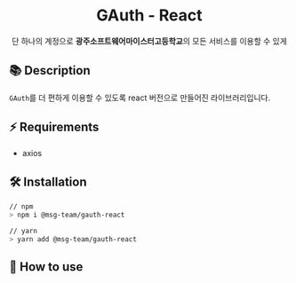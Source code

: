 <div align="center">
  <h1>GAuth - React</h1>

  <p>단 하나의 계정으로 <strong>광주소프트웨어마이스터고등학교</strong>의 모든 서비스를 이용할 수 있게</p>
</div>

## 📚 Description

`GAuth`를 더 편하게 이용할 수 있도록 react 버전으로 만들어진 라이브러리입니다.

## ⚡ Requirements

- axios

## 🛠️ Installation

```bash
// npm
> npm i @msg-team/gauth-react

// yarn
> yarn add @msg-team/gauth-react
```

## 🙋 How to use
